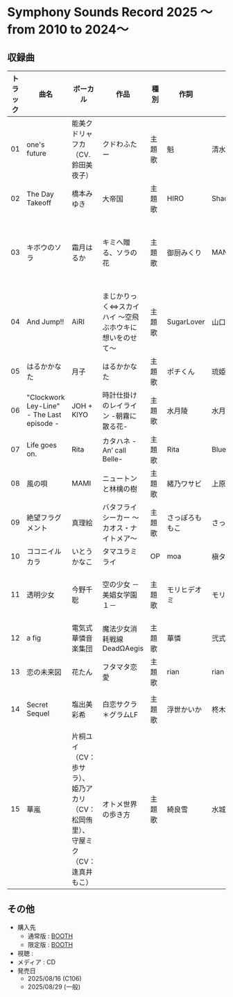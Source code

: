 # Symphony Sounds Record 2025 ～from 2010 to 2024～

## 収録曲

| トラック | 曲名 | ボーカル | 作品 | 種別 | 作詞 | 作曲 | 編曲 | その他 | 年 |
|---|---|---|---|---|---|---|---|---|---|
| 01 | one's future | 能美クドリャフカ（CV.鈴田美夜子） | クドわふたー | 主題歌 | 魁 | 清水準一 | Manack | Key | 2010 |
| 02 | The Day Takeoff | 橋本みゆき | 大帝国 | 主題歌 | HIRO | Shade | | ALICESOFT | 2011 |
| 03 | キボウのソラ | 霜月はるか | キミへ贈る、ソラの花 | 主題歌 | 御厨みくり | MANYO | MANYO | Cabbit </br> ギター：渡邉"nabeken"賢一、ベース：石井康幸、ピアノ：圭輝、ドラム：矢吹正則、バイオリン：土屋玲子 | 2012 |
| 04 | And Jump!! | AiRI | まじかりっく⇔スカイハイ ～空飛ぶホウキに想いをのせて～ | 主題歌 | SugarLover | 山口朗彦 | 山口朗彦 | Whirlpool | 2013 |
| 05 | はるかかなた | 月子 | はるかかなた | 主題歌 | ポチくん | 琉姫アルナ | | SORAHANE </br> 演奏：TAM(Violin) | 2014 |
| 06 | "Clockwork Ley-Line" - The Last episode - | JOH + KIYO | 時計仕掛けのレイライン -朝霧に散る花- | 主題歌 | 水月陵 | 水月陵 | 水月陵 | ユニゾンシフト：ブロッサム </br> ヴァイオリン：TAM(TAMUSIC/ALVINE) | 2015 |
| 07 | Life goes on. | Rita | カタハネ -An’ call Belle- | 主題歌 | Rita | Blueberry&Yogurt | Blueberry&Yogurt | 10mile | 2016 |
| 08 | 風の唄 | MAMI | ニュートンと林檎の樹 | 主題歌 | 緒乃ワサビ | 上原一之龍 | 上原一之龍 | Laplacian | 2017 |
| 09 | 絶望フラグメント | 真理絵 | バタフライシーカー ～カオス・ナイトメア～ | 主題歌 | さっぽろももこ | さっぽろももこ | 折倉俊則 | シルキーズプラスA5和牛 | 2018 |
| 10 | ココニイルカラ | いとうかなこ | タマユラミライ | OP | moa | 槇タケポン | | Azurite | 2019 |
| 11 | 透明少女 | 今野千聡 | 空の少女 －美娼女学園１－ | 主題歌 | モリヒデオミ | モリヒデオミ | モリヒデオミ | Argonauts </br> スタジオ：studio OAHU </br> MIX：モリヒデオミ Mastering：モリヒデオミ | 2020 |
| 12 | a fig | 電気式華憐音楽集団 | 魔法少女消耗戦線 DeadΩAegis | 主題歌 | 華憐 | 弐式・Denkare | 弐式・Denkare | metalogiq | 2021 |
| 13 | 恋の未来図 | 花たん | フタマタ恋愛 | 主題歌 | rian | rian | 山下航生（doubleeleven） | ASa Project | 2022 |
| 14 | Secret Sequel | 塩出美彩希 | 白恋サクラ＊グラムLF | 主題歌 | 浮世かいか | 柊木 | 柊木 | NanaWind </br> 音楽制作：SONO MAKERS </br> Guitar：柊木 | 2023 |
| 15 | 華嵐 | 片桐ユイ（CV：歩サラ）、姫乃アカリ（CV：松岡侑里）、守屋ミク（CV：逢真井もこ） | オトメ世界の歩き方 | 主題歌 | 綺良雪 | 水城新人 | | Orthros | 2024 |

## その他

- 購入先
    - 通常版 : [BOOTH](https://symphonysounds.booth.pm/items/7192522)
    - 限定版 : [BOOTH](https://symphonysounds.booth.pm/items/7192608)
- 視聴 : 
- メディア : CD
- 発売日 
    - 2025/08/16 (C106)
    - 2025/08/29 (一般) 
